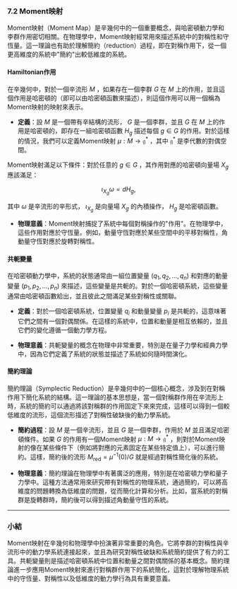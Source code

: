 ### 7.2 Moment映射

Moment映射（Moment Map）是辛幾何中的一個重要概念，與哈密頓動力學和李群作用密切相關。在物理學中，Moment映射經常用來描述系統中的對稱性和守恆量。這一理論也有助於理解簡約（reduction）過程，即在對稱作用下，從一個更高維度的系統中"簡約"出較低維度的系統。

#### Hamiltonian作用

在辛幾何中，對於一個辛流形  $`M`$ ，如果存在一個李群  $`G`$  在  $`M`$  上的作用，並且這個作用是哈密頓的（即可以由哈密頓函數來描述），則這個作用可以用一個稱為Moment映射的映射來表示。

- **定義**：設  $`M`$  是一個帶有辛結構的流形， $`G`$  是一個李群，並且  $`G`$  在  $`M`$  上的作用是哈密頓的，即存在一組哈密頓函數  $`H_g`$  描述每個  $`g \in G`$  的作用。對於這樣的情況，我們可以定義Moment映射  $`\mu: M \to \mathfrak{g}^*`$ ，其中  $`\mathfrak{g}^*`$  是李代數的對偶空間。

Moment映射滿足以下條件：對於任意的  $`g \in G`$ ，其作用對應的哈密頓向量場  $`X_g`$  應該滿足：

```math
\iota_{X_g} \omega = dH_g,
```

其中  $`\omega`$  是辛流形的辛形式， $`\iota_{X_g}`$  是向量場  $`X_g`$  的內積操作， $`H_g`$  是哈密頓函數。

- **物理意義**：Moment映射捕捉了系統中每個對稱操作的"作用"。在物理學中，這些作用對應於守恆量。例如，動量守恆對應於某些空間中的平移對稱性，角動量守恆對應於旋轉對稱性。

#### 共軛變量

在哈密頓動力學中，系統的狀態通常由一組位置變量  $`(q_1, q_2, \dots, q_n)`$  和對應的動量變量  $`(p_1, p_2, \dots, p_n)`$  來描述，這些變量是共軛的。對於一個哈密頓系統，這些變量通常由哈密頓函數給出，並且彼此之間滿足某些對稱性或關聯。

- **定義**：對於一個哈密頓系統，位置變量  $`q_i`$  和動量變量  $`p_i`$  是共軛的，這意味著它們之間有一個對偶關係。在這樣的系統中，位置和動量是相互依賴的，並且它們的變化遵循一個動力學方程。

- **物理意義**：共軛變量的概念在物理中非常重要，特別是在量子力學和經典力學中，因為它們定義了系統的狀態並描述了系統如何隨時間演化。

#### 簡約理論

簡約理論（Symplectic Reduction）是辛幾何中的一個核心概念，涉及到在對稱作用下簡化系統的結構。這一理論的基本思想是，當一個對稱群作用在辛流形上時，系統的簡約可以通過將該對稱群的作用固定下來來完成，這樣可以得到一個較低維度的流形，這個流形描述了對稱性破缺後的動力學系統。

- **簡約過程**：設  $`M`$  是一個辛流形，並且  $`G`$  是一個李群，作用於  $`M`$  並且滿足哈密頓條件。如果  $`G`$  的作用有一個Moment映射  $`\mu: M \to \mathfrak{g}^*`$ ，則對於Moment映射的像在某些條件下（例如將對應的元素固定在某些特定值上），可以進行簡約。這樣，簡約後的流形  $`M_{\text{red}} = \mu^{-1}(0)/G`$  就是經過對稱性簡化後的系統。

- **物理意義**：簡約理論在物理學中有著廣泛的應用，特別是在哈密頓力學和量子力學中。這種方法通常用來研究帶有對稱性的物理系統，通過簡約，可以將高維度的問題轉換為低維度的問題，從而簡化計算和分析。比如，當系統的對稱群是旋轉群時，簡約後可以得到描述角動量守恆的系統。

---

### 小結

Moment映射在辛幾何和物理學中扮演著非常重要的角色。它將李群的對稱性與辛流形中的動力學系統連接起來，並且為研究對稱性破缺和系統簡約提供了有力的工具。共軛變量則是描述哈密頓系統中位置和動量之間對偶關係的基本概念。簡約理論進一步應用Moment映射來進行對稱群作用下的系統簡化，這對於理解物理系統中的守恆量、對稱性以及低維度的動力學行為具有重要意義。
